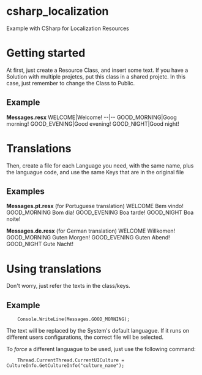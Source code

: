 # csharp_localization
Example with CSharp for Localization Resources

# Getting started
At first, just create a Resource Class, and insert some text.
If you have a Solution with multiple projetcs, put this class in a shared projetc.
In this case, just remember to change the Class to Public.

## Example

**Messages.resx**
WELCOME|Welcome!
--|--
GOOD_MORNING|Goog morning!
GOOD_EVENING|Good evening!
GOOD_NIGHT|Good night!

# Translations
Then, create a file for each Language you need, with the same name, plus the languague code, and use the same Keys that are in the original file

## Examples

**Messages.pt.resx** (for Portuguese translation)
WELCOME			Bem vindo!
GOOD_MORNING	Bom dia!
GOOD_EVENING	Boa tarde!
GOOD_NIGHT		Boa noite!

**Messages.de.resx** (for German translation)
WELCOME			Willkomen!
GOOD_MORNING	Guten Morgen!
GOOD_EVENING	Guten Abend!
GOOD_NIGHT		Gute Nacht!

# Using translations
Don't worry, just refer the texts in the class/keys.

## Example

```
	Console.WriteLine(Messages.GOOD_MORNING);
```

The text will be replaced by the System's default languague.
If it runs on different users configurations, the correct file will be selected.

To _force_ a different languague to be used, just use the following command:

```
	Thread.CurrentThread.CurrentUICulture = CultureInfo.GetCultureInfo("culture_name");
```

